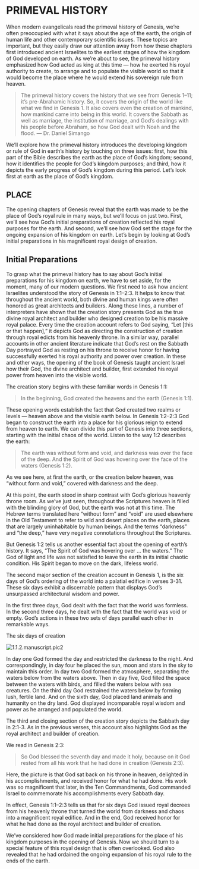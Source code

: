 # PRIMEVAL HISTORY

When modern evangelicals read the primeval history of Genesis, we’re often preoccupied with what it says about the age of the earth, the origin of human life and other contemporary scientific issues. These topics are important, but they easily draw our attention away from how these chapters first introduced ancient Israelites to the earliest stages of how the kingdom of God developed on earth. As we’re about to see, the primeval history emphasized how God acted as king at this time — how he exerted his royal authority to create, to arrange and to populate the visible world so that it would become the place where he would extend his sovereign rule from heaven.

> The primeval history covers the history that we see from Genesis 1–11; it’s pre-Abrahamic history. So, it covers the origin of the world like what we find in Genesis 1. It also covers even the creation of mankind, how mankind came into being in this world. It covers the Sabbath as well as marriage, the institution of marriage, and God’s dealings with his people before Abraham, so how God dealt with Noah and the flood. — Dr. Daniel Simango

We’ll explore how the primeval history introduces the developing kingdom or rule of God in earth’s history by touching on three issues: first, how this part of the Bible describes the earth as the place of God’s kingdom; second, how it identifies the people for God’s kingdom purposes; and third, how it depicts the early progress of God’s kingdom during this period. Let’s look first at earth as the place of God’s kingdom.

## PLACE

The opening chapters of Genesis reveal that the earth was made to be the place of God’s royal rule in many ways, but we’ll focus on just two. First, we’ll see how God’s initial preparations of creation reflected his royal purposes for the earth. And second, we’ll see how God set the stage for the ongoing expansion of his kingdom on earth. Let’s begin by looking at God’s initial preparations in his magnificent royal design of creation.

## Initial Preparations

To grasp what the primeval history has to say about God’s initial preparations for his kingdom on earth, we have to set aside, for the moment, many of our modern questions. We first need to ask how ancient Israelites understood the story of Genesis in 1:1–2:3. It helps to know that throughout the ancient world, both divine and human kings were often honored as great architects and builders. Along these lines, a number of interpreters have shown that the creation story presents God as the true divine royal architect and builder who designed creation to be his massive royal palace. Every time the creation account refers to God saying, “Let [this or that happen],” it depicts God as directing the construction of creation through royal edicts from his heavenly throne. In a similar way, parallel accounts in other ancient literature indicate that God’s rest on the Sabbath Day portrayed God as resting on his throne to receive honor for having successfully exerted his royal authority and power over creation. In these and other ways, the opening of the book of Genesis taught ancient Israel how their God, the divine architect and builder, first extended his royal power from heaven into the visible world.

The creation story begins with these familiar words in Genesis 1:1:

> In the beginning, God created the heavens and the earth (Genesis 1:1).

These opening words establish the fact that God created two realms or levels — heaven above and the visible earth below. In Genesis 1:2–2:3 God began to construct the earth into a place for his glorious reign to extend from heaven to earth. We can divide this part of Genesis into three sections, starting with the initial chaos of the world. Listen to the way 1:2 describes the earth:

> The earth was without form and void, and darkness was over the face of the deep. And the Spirit of God was hovering over the face of the waters (Genesis 1:2).

As we see here, at first the earth, or the creation below heaven, was “without form and void,” covered with darkness and the deep.

At this point, the earth stood in sharp contrast with God’s glorious heavenly throne room. As we’ve just seen, throughout the Scriptures heaven is filled with the blinding glory of God, but the earth was not at this time. The Hebrew terms translated here “without form” and “void” are used elsewhere in the Old Testament to refer to wild and desert places on the earth, places that are largely uninhabitable by human beings. And the terms “darkness” and “the deep,” have very negative connotations throughout the Scriptures.

But Genesis 1:2 tells us another essential fact about the opening of earth’s history. It says, “The Spirit of God was hovering over … the waters.” The God of light and life was not satisfied to leave the earth in its initial chaotic condition. His Spirit began to move on the dark, lifeless world.

The second major section of the creation account in Genesis 1, is the six days of God’s ordering of the world into a palatial edifice in verses 3-31. These six days exhibit a discernable pattern that displays God’s unsurpassed architectural wisdom and power.

In the first three days, God dealt with the fact that the world was formless. In the second three days, he dealt with the fact that the world was void or empty. God’s actions in these two sets of days parallel each other in remarkable ways.

The six days of creation

![1.1.2.manuscript.pic2](https://www.dropbox.com/s/rlqftgkv7g9c5yf/1.1.2.manuscript.pic2.png?dl=1)

In day one God formed the day and restricted the darkness to the night. And correspondingly, in day four he placed the sun, moon and stars in the sky to maintain this order. In day two God formed the atmosphere, separating the waters below from the waters above. Then in day five, God filled the space between the waters with birds, and filled the waters below with sea creatures. On the third day God restrained the waters below by forming lush, fertile land. And on the sixth day, God placed land animals and humanity on the dry land. God displayed incomparable royal wisdom and power as he arranged and populated the world.

The third and closing section of the creation story depicts the Sabbath day in 2:1-3. As in the previous verses, this account also highlights God as the royal architect and builder of creation.

We read in Genesis 2:3:

> So God blessed the seventh day and made it holy, because on it God rested from all his work that he had done in creation (Genesis 2:3).

Here, the picture is that God sat back on his throne in heaven, delighted in his accomplishments, and received honor for what he had done. His work was so magnificent that later, in the Ten Commandments, God commanded Israel to commemorate his accomplishments every Sabbath day.

In effect, Genesis 1:1–2:3 tells us that for six days God issued royal decrees from his heavenly throne that turned the world from darkness and chaos into a magnificent royal edifice. And in the end, God received honor for what he had done as the royal architect and builder of creation.

We’ve considered how God made initial preparations for the place of his kingdom purposes in the opening of Genesis. Now we should turn to a special feature of this royal design that is often overlooked. God also revealed that he had ordained the ongoing expansion of his royal rule to the ends of the earth.
